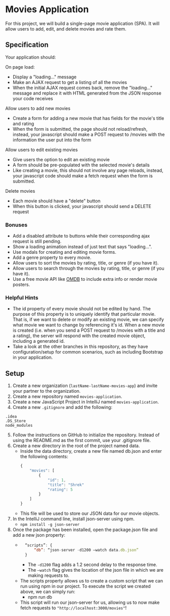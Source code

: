 # Movies Application
For this project, we will build a single-page movie application (SPA). It will allow users to add, edit, and delete movies and rate them.

## Specification
Your application should:

On page load:
- Display a "loading..." message
- Make an AJAX request to get a listing of all the movies
- When the initial AJAX request comes back, remove the "loading..." message and replace it with HTML generated from the JSON response your code receives

Allow users to add new movies
- Create a form for adding a new movie that has fields for the movie's title and rating
- When the form is submitted, the page should not reload/refresh, instead, your javascript should make a POST request to /movies with the information the user put into the form

Allow users to edit existing movies
- Give users the option to edit an existing movie
- A form should be pre-populated with the selected movie's details
- Like creating a movie, this should not involve any page reloads, instead, your javascript code should make a fetch request when the form is submitted.

Delete movies
- Each movie should have a "delete" button
- When this button is clicked, your javascript should send a DELETE request

### Bonuses
- Add a disabled attribute to buttons while their corresponding ajax request is still pending.
- Show a loading animation instead of just text that says "loading...".
- Use modals for creating and editing movie forms.
- Add a genre property to every movie.
- Allow users to sort the movies by rating, title, or genre (if you have it).
- Allow users to search through the movies by rating, title, or genre (if you have it).
- Use a free movie API like [OMDB](http://www.omdbapi.com/) to include extra info or render movie posters.

### Helpful Hints
- The id property of every movie should not be edited by hand. The purpose of this property is to uniquely identify that particular movie. That is, if we want to delete or modify an existing movie, we can specify what movie we want to change by referencing it's id. When a new movie is created (i.e. when you send a POST request to /movies with a title and a rating), the server will respond with the created movie object, including a generated id.
- Take a look at the other branches in this repository, as they have configuration/setup for common scenarios, such as including Bootstrap in your application.

## Setup

1. Create a new organization (`lastName-lastName-movies-app`) and invite your partner to the organization. 
2. Create a new repository named `movies-application`.
3. Create a new JavaScript Project in IntelliJ named `movies-application`.
4. Create a new `.gitignore` and add the following:
```
.idea
.DS_Store
node_modules
```
5. Follow the instructions on GitHub to initialize the repository. Instead of using the README.md as the first commit, use your .gitignore file.
6. Create a new directory in the root of the project named data.
	- Inside the data directory, create a new file named db.json and enter the following contents:
		```js
		{
			"movies": [
				{
					"id": 1,
					"title": "Shrek"
					"rating": 5
				}
			]
		}
		```
	- This file will be used to store our JSON data for our movie objects.
7. In the IntelliJ command line, install json-server using npm.
	- `npm install -g json-server`
8. Once the package has been installed, open the package.json file and add a new json property:
	- ```js
		“scripts”: {
			“db”: “json-server -d1200 —watch data.db.json”
		}
	  ```
		- The `-d1200` flag adds a 1.2 second delay to the response time.
		- The `–watch` flag gives the location of the json file in which we are making requests to.
	- The scripts property allows us to create a custom script that we can run using npm in our project. To execute the script we created above, we can simply run:
		- npm run db
	- This script will run our json-server for us, allowing us to now make fetch requests to `"http://localhost:3000/movies"`!


